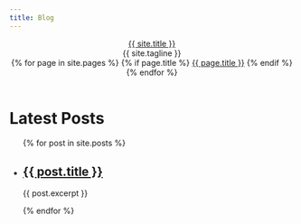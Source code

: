 ```yaml
---
title: Blog
---
```


<header class="site-header">
    <span> <section class="site-title"><a href="{{ site.baseurl }}/">{{ site.title }}</a></section> 
      <section class="site-meta">{{ site.tagline }}</section> </span>
    <nav class="site-nav">
      <div class="trigger">
        {% for page in site.pages %}
        {% if page.title %}
        <a class="page-link" href="{{ page.url | prepend: site.baseurl }}">{{ page.title }}</a>
        {% endif %}
        {% endfor %}
      </div>
    </nav>

</header>


<h1>Latest Posts</h1>

<ul>
  {% for post in site.posts %}
    <li>
      <h2><a href="{{ post.url }}">{{ post.title }}</a></h2>
      <p>{{ post.excerpt }}</p>
    </li>
  {% endfor %}
</ul>
